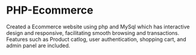 # PHP-Ecommerce
Created a Ecommerce website using php and MySql which has interactive design and responsive, facilitating smooth browsing and transactions. Features such as Product catlog, user authentication, shopping cart, and admin panel are included.
